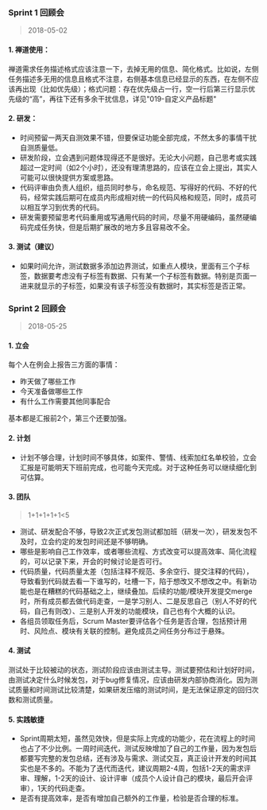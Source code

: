 ### Sprint 1 回顾会
> 2018-05-02

#### 1. 禅道使用：
禅道需求任务描述格式应该注意一下，去掉无用的信息、简化格式。比如说，左侧任务描述多无用的信息且格式不注意，右侧基本信息已经显示的东西，在左侧不应该再出现（比如优先级）；格式问题：存在优先级占一行，空一行后第三行显示优先级的“高”，再往下还有多余干扰信息，详见"019-自定义产品标题"

#### 2. 研发：
- 时间预留一两天自测效果不错，但要保证功能全部完成，不然太多的事情干扰自测质量低。
- 研发阶段，立会遇到问题体现得还不是很好。无论大小问题，自己思考或实践超过一定时间（如2个小时），还没有理清思路的，应该在立会上提出，其实人可能可以很快提供方案或思路。
- 代码评审由负责人组织，组员同时参与，命名规范、写得好的代码、不好的代码，经常实践后期可在成员内形成相对统一的代码风格和规范，同时，成员可以相互学习到优秀的代码。
- 研发需要预留思考代码重用或写通用代码的时间，尽量不用硬编码，虽然硬编码完成任务快，但是后期扩展改的地方多且容易改不全。

#### 3. 测试（建议）
- 如果时间允许，测试数据多添加边界测试，如重点人模块，里面有三个子标签，数据要考虑没有子标签有数据、只有某一个子标签有数据。特别是页面一进来就显示的子标签，如果没有该子标签没有数据时，其实标签是否正常。

### Sprint 2 回顾会
> 2018-05-25

#### 1. 立会
每个人在例会上报告三方面的事情：
- 昨天做了哪些工作
- 今天准备做哪些工作
- 有什么工作需要其他同事配合

基本都是汇报前2个，第三个还要加强。

#### 2. 计划
- 计划不够合理，计划时间不够具体，如案件、警情、线索加红名单校验，立会汇报是可能明天下班前完成，也可能今天完成。对于这种任务可以继续细化到可估算。

#### 3. 团队
> 1+1+1+1+1<5

- 测试、研发配合不够，导致2次正式发包测试都加班（研发一次），研发发包不及时，立会约定的发包时间还是不够明确。
- 哪些是影响自己工作效率，或者哪些流程、方式改变可以提高效率、简化流程的，可以记录下来，开会的时候讨论是否可行。
- 代码质量，代码质量太差（包括注释不规范、多余空行、提交注释的代码），导致看到代码就去看一下谁写的，吐槽一下，陷于想改又不想改之中。有新功能也是在糟糕的代码基础之上，继续叠加。后续的功能/模块开发提交merge时，所有成员都去做代码走查，一是学习别人、二是反思自己（别人不好的代码，自己有则改）、三是别人开发的功能模块，自己也有个大概的认识。
- 各组员领取任务后，Scrum Master要评估各个任务是否合理，包括预计用时、风险点、模块有关联的控制。避免成员之间任务分布过于悬殊。

#### 4. 测试
测试处于比较被动的状态，测试阶段应该由测试主导。测试要预估和计划好时间，由测试决定什么时候发包，对于bug修复情况，应该由研发内部协商消化。因为测试质量和时间测试比较清楚，如果研发压缩的测试时间，是无法保证原定的回归次数和测试质量。

#### 5. 实践敏捷
- Sprint周期太短，虽然见效快，但是实际上完成的功能少，花在流程上的时间也占了不少比例。一周时间迭代，测试反映增加了自己的工作量，因为发包后都要写完整的发包总结，还有涉及与需求、测试交互，真正设计开发的时间其实也是不多的。不能为了迭代而迭代，建议周期2-4周，包括1-2天的需求评审、理解，1-2天的设计、设计评审（成员个人设计自己的模块，最后开会评审），1天的代码走查。
- 是否有提高效率，是否有增加自己额外的工作量，检验是否合理的标准。